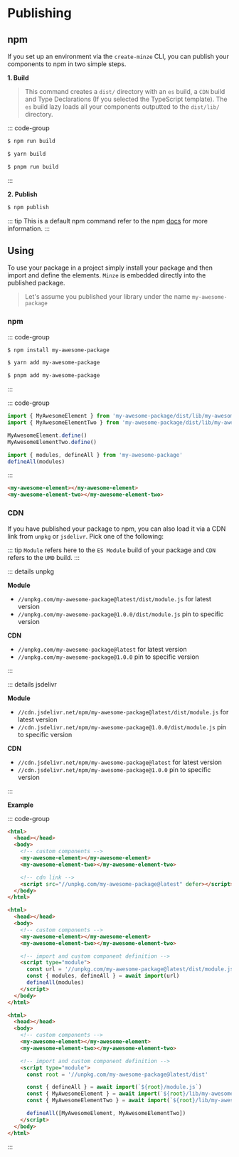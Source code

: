# Publishing

## npm

If you set up an environment via the `create-minze` CLI, you can publish your components to npm in two simple steps.

**1. Build**

> This command creates a `dist/` directory with an `es` build, a `CDN` build and Type Declarations (If you selected the TypeScript template). The `es` build lazy loads all your components outputted to the `dist/lib/` directory.

::: code-group

```bash [npm]
$ npm run build
```

```bash [yarn]
$ yarn build
```

```bash [pnpm]
$ pnpm run build
```

:::

**2. Publish**

```bash
$ npm publish
```

::: tip
This is a default npm command refer to the npm [docs](https://docs.npmjs.com/cli/v8/commands/npm-publish) for more information.
:::

## Using

To use your package in a project simply install your package and then import and define the elements. `Minze` is embedded directly into the published package.

> Let's assume you published your library under the name `my-awesome-package`

### npm

::: code-group

```bash [npm]
$ npm install my-awesome-package
```

```bash [yarn]
$ yarn add my-awesome-package
```

```bash [pnpm]
$ pnpm add my-awesome-package
```

:::

<!-- prettier-ignore-start -->

::: code-group

```js [Define]
import { MyAwesomeElement } from 'my-awesome-package/dist/lib/my-awesome-element'
import { MyAwesomeElementTwo } from 'my-awesome-package/dist/lib/my-awesome-element-two'

MyAwesomeElement.define()
MyAwesomeElementTwo.define()
```

```js [Define All]
import { modules, defineAll } from 'my-awesome-package'
defineAll(modules)
```

:::

```html
<my-awesome-element></my-awesome-element>
<my-awesome-element-two></my-awesome-element-two>
```

<!-- prettier-ignore-end -->

### CDN

If you have published your package to npm, you can also load it via a CDN link from `unpkg` or `jsdelivr`. Pick one of the following:

::: tip
`Module` refers here to the `ES Module` build of your package and `CDN` refers to the `UMD` build.
:::

::: details unpkg

**Module**

- `//unpkg.com/my-awesome-package@latest/dist/module.js` for latest version
- `//unpkg.com/my-awesome-package@1.0.0/dist/module.js` pin to specific version

**CDN**

- `//unpkg.com/my-awesome-package@latest` for latest version
- `//unpkg.com/my-awesome-package@1.0.0` pin to specific version

:::

::: details jsdelivr

**Module**

- `//cdn.jsdelivr.net/npm/my-awesome-package@latest/dist/module.js` for latest version
- `//cdn.jsdelivr.net/npm/my-awesome-package@1.0.0/dist/module.js` pin to specific version

**CDN**

- `//cdn.jsdelivr.net/npm/my-awesome-package@latest` for latest version
- `//cdn.jsdelivr.net/npm/my-awesome-package@1.0.0` pin to specific version

:::

**Example**

<!-- prettier-ignore-start -->

::: code-group

```html [CDN]
<html>
  <head></head>
  <body>
    <!-- custom components -->
    <my-awesome-element></my-awesome-element>
    <my-awesome-element-two></my-awesome-element-two>

    <!-- cdn link -->
    <script src="//unpkg.com/my-awesome-package@latest" defer></script>
  </body>
</html>
```

```html [Module]
<html>
  <head></head>
  <body>
    <!-- custom components -->
    <my-awesome-element></my-awesome-element>
    <my-awesome-element-two></my-awesome-element-two>

    <!-- import and custom component definition -->
    <script type="module">
      const url = '//unpkg.com/my-awesome-package@latest/dist/module.js'
      const { modules, defineAll } = await import(url)
      defineAll(modules)
    </script>
  </body>
</html>
```

```html [Module > lib]
<html>
  <head></head>
  <body>
    <!-- custom components -->
    <my-awesome-element></my-awesome-element>
    <my-awesome-element-two></my-awesome-element-two>

    <!-- import and custom component definition -->
    <script type="module">
      const root = '//unpkg.com/my-awesome-package@latest/dist'

      const { defineAll } = await import(`${root}/module.js`)
      const { MyAwesomeElement } = await import(`${root}/lib/my-awesome-element.js`)
      const { MyAwesomeElementTwo } = await import(`${root}/lib/my-awesome-element-two.js`)

      defineAll([MyAwesomeElement, MyAwesomeElementTwo])
    </script>
  </body>
</html>
```

:::

<!-- prettier-ignore-end -->
